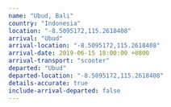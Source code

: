 ```yaml
---
name: "Ubud, Bali"
country: "Indonesia"
location: "-8.5095172,115.2618408"
arrival: "Ubud"
arrival-location: "-8.5095172,115.2618408"
arrival-date: 2019-06-15 18:00:00 +0800
arrival-transport: "scooter"
departed: "Ubud"
departed-location: "-8.5095172,115.2618408"
details-accurate: true
include-arrival-departed: false
---
```

